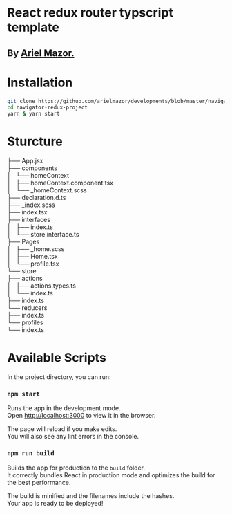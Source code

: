# React redux router typscript template

## By [Ariel Mazor.](https://github.com/arielmazor)

# Installation

```zsh
git clone https://github.com/arielmazor/developments/blob/master/navigator-redux-project
cd navigator-redux-project 
yarn & yarn start
```

# Sturcture
├── App.jsx\
├── components\
│   └── homeContext\
│       ├── homeContext.component.tsx\
│       └── _homeContext.scss\
├── declaration.d.ts\
├── _index.scss\
├── index.tsx\
├── interfaces\
│   ├── index.ts\
│   └── store.interface.ts\
├── Pages\
│   ├── _home.scss\
│   ├── Home.tsx\
│   └── profile.tsx\
└── store\
    ├── actions\
    │   ├── actions.types.ts\
    │   └── index.ts\
    ├── index.ts\
    └── reducers\
        ├── index.ts\
        └── profiles\
            └── index.ts
            
# Available Scripts

In the project directory, you can run:

### `npm start`

Runs the app in the development mode.\
Open [http://localhost:3000](http://localhost:3000) to view it in the browser.

The page will reload if you make edits.\
You will also see any lint errors in the console.

### `npm run build`

Builds the app for production to the `build` folder.\
It correctly bundles React in production mode and optimizes the build for the best performance.

The build is minified and the filenames include the hashes.\
Your app is ready to be deployed!
